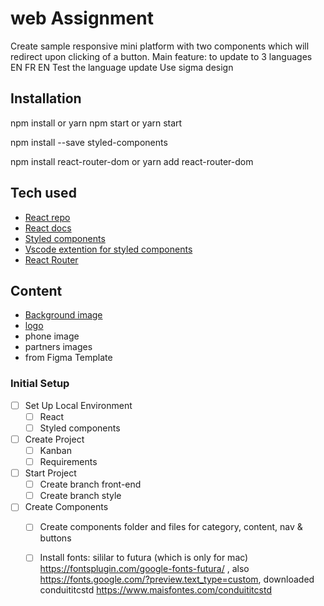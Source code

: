 # web Assignment

Create sample responsive mini platform with two components which will redirect upon clicking of a button. Main feature: to update to 3 languages EN FR EN Test the language update Use sigma design

## Installation

npm install or yarn
npm start or yarn start

npm install --save styled-components

npm install react-router-dom or yarn add react-router-dom


## Tech used

- [React repo](https://github.com/facebook/create-react-app)
- [React docs](https://create-react-app.dev/docs/getting-started/)
- [Styled components](https://styled-components.com)
- [Vscode extention for styled components](https://marketplace.visualstudio.com/items?itemName=jpoissonnier.vscode-styled-components)
- [React Router](https://reactrouter.com/web/guides/quick-start)


## Content

- [Background image](https://s3-alpha-sig.figma.com/img/4b26/4e71/68e52b4e7834b1c5037daaa7007e3181?Expires=1616976000&Signature=WAqFpJTO1H79UWn11SanrqSUeXfHon7SvVb4rGgtkFzYmOe9TooieWG3JSMpgEGBfHoc6k~r8JYrenFLzCavaN~J77iXD0Hcd0huYPKEAAHXMo7X5v2FfnfS00Bd1xHGccwNMvK5c0EJ0BTuBNKbh2uXUZlMh9dMlBAxbItX3TvxFBloSTrq~EiBeVXOg5dAVHEwPI6tFCv-i9ts8x0p1vZj6zPTlXkHyLk46TjDKVEHNHOeeNwSRsZos4wyuFIbPR7zgbe2eiTwiwwuPpBVynwFvZnMpBPzD7RF53KNXPrFUqz36X9k-2BT7b9sYMBbxBYXHKjZviXEoF7GnSY2Yg__&Key-Pair-Id=APKAINTVSUGEWH5XD5UA)
- [logo](https://s3-alpha-sig.figma.com/img/09aa/f0f4/d6dedc4ad1a0c8d4b73db5d62f03bb05?Expires=1616976000&Signature=ZFiZvhzto-rgQw8aItZ8okF2dCGJ-e7nBn0citfJ3aehI~T34RzzEpaV4RYo-HzC4YHdLvZ~wEif0iBduCWQnJUZFlKRlSePJfmzN1Yi8Iv0r77Wq8A1iwzrQXeCJ~WgH9qkN2oFgSpSFg0d3JT82Msss~WgwRS5Rb44krS2sHJp-bYPmhI~9P2tgwike0kvUJ-x1hKxsDjuEA7UUKQU9r6-NpotTY6ayH7po9-hMT1ywFNf-jJXdi4TP6iFpm7AfH2sqWH5wDNlno5GH~sqYqwJOhnNo8qmlj2YAK96LLe0xyO217k7t51rEA7dT9qqwNwVRblj8DsEHUSXrAG~pQ__&Key-Pair-Id=APKAINTVSUGEWH5XD5UA)
- phone image
- partners images
- from Figma Template

### Initial Setup
 - [ ] Set Up Local Environment
   - [ ] React
   - [ ] Styled components
 - [ ] Create Project
   - [ ] Kanban
   - [ ] Requirements
 - [ ] Start Project
    - [ ] Create branch front-end 
    - [ ] Create branch style
 - [ ] Create Components
    - [ ] Create components folder and files for category, content, nav & buttons
    - [ ] Install fonts: sililar to futura (which is only for mac) https://fontsplugin.com/google-fonts-futura/ , also https://fonts.google.com/?preview.text_type=custom, downloaded conduititcstd https://www.maisfontes.com/conduititcstd
    
